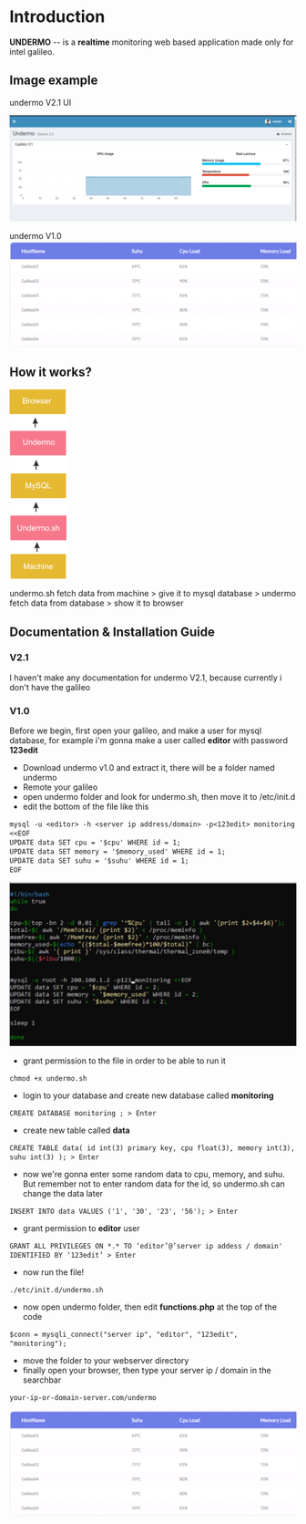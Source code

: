Introduction
============

**UNDERMO** -- is a **realtime** monitoring web based application made only for intel galileo.

## Image example
undermo V2.1 UI 

![](documentation/undermo.PNG)

undermo V1.0
![](documentation/undermov1.png) 

## How it works?

<img src="documentation/undermotopology.PNG" width="100" margin-left="400" />

undermo.sh fetch data from machine > give it to mysql database > undermo fetch data from database > show it to browser
## Documentation & Installation Guide
### V2.1
I haven't make any documentation for undermo V2.1, because currently i don't have the galileo

### V1.0
Before we begin, first open your galileo, and make a user for mysql database, for example i'm gonna make a user called **editor** with password **123edit**

- Download undermo v1.0 and extract it, there will be a folder named undermo
- Remote your galileo
- open undermo folder and look for undermo.sh, then move it to /etc/init.d
- edit the bottom of the file like this

```
mysql -u <editor> -h <server ip address/domain> -p<123edit> monitoring <<EOF
UPDATE data SET cpu = '$cpu' WHERE id = 1;
UPDATE data SET memory = '$memory_used' WHERE id = 1;
UPDATE data SET suhu = '$suhu' WHERE id = 1;
EOF
```

![](documentation/undermosh.png)

- grant permission to the file in order to be able to run it

```
chmod +x undermo.sh
```
- login to your database and create new database called **monitoring**

```
CREATE DATABASE monitoring ; > Enter
```

- create new table called **data**

```
CREATE TABLE data( id int(3) primary key, cpu float(3), memory int(3), suhu int(3) ); > Enter
```

- now we're gonna enter some random data to cpu, memory, and suhu. But remember not to enter random data for the id, so undermo.sh can change the data later

```
INSERT INTO data VALUES ('1', '30', '23', '56'); > Enter
```

- grant permission to **editor** user

```
GRANT ALL PRIVILEGES ON *.* TO ‘editor’@’server ip addess / domain' IDENTIFIED BY ‘123edit’ > Enter
```

- now run the file!

```
./etc/init.d/undermo.sh
```

- now open undermo folder, then edit **functions.php** at the top of the code

```
$conn = mysqli_connect("server ip", "editor", "123edit", "monitoring");
```

- move the folder to your webserver directory
- finally open your browser, then type your server ip / domain in the searchbar

```
your-ip-or-domain-server.com/undermo
```

![](documentation/undermov1.PNG)

